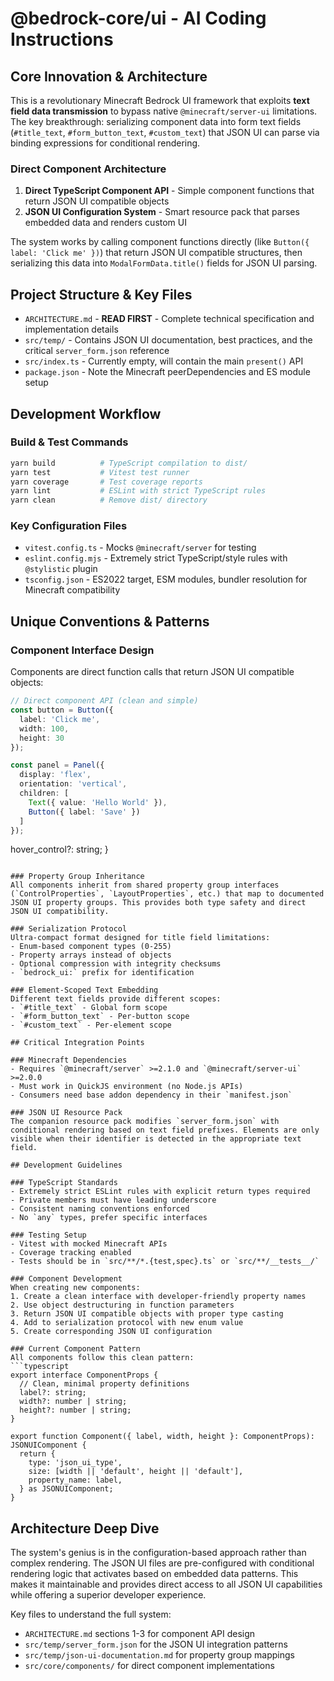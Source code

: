 # @bedrock-core/ui - AI Coding Instructions

## Core Innovation & Architecture

This is a revolutionary Minecraft Bedrock UI framework that exploits **text field data transmission** to bypass native `@minecraft/server-ui` limitations. The key breakthrough: serializing component data into form text fields (`#title_text`, `#form_button_text`, `#custom_text`) that JSON UI can parse via binding expressions for conditional rendering.

### Direct Component Architecture
1. **Direct TypeScript Component API** - Simple component functions that return JSON UI compatible objects
2. **JSON UI Configuration System** - Smart resource pack that parses embedded data and renders custom UI

The system works by calling component functions directly (like `Button({ label: 'Click me' })`) that return JSON UI compatible structures, then serializing this data into `ModalFormData.title()` fields for JSON UI parsing.

## Project Structure & Key Files

- `ARCHITECTURE.md` - **READ FIRST** - Complete technical specification and implementation details
- `src/temp/` - Contains JSON UI documentation, best practices, and the critical `server_form.json` reference
- `src/index.ts` - Currently empty, will contain the main `present()` API
- `package.json` - Note the Minecraft peerDependencies and ES module setup

## Development Workflow

### Build & Test Commands
```bash
yarn build          # TypeScript compilation to dist/
yarn test           # Vitest test runner
yarn coverage       # Test coverage reports
yarn lint           # ESLint with strict TypeScript rules
yarn clean          # Remove dist/ directory
```

### Key Configuration Files
- `vitest.config.ts` - Mocks `@minecraft/server` for testing
- `eslint.config.mjs` - Extremely strict TypeScript/style rules with `@stylistic` plugin
- `tsconfig.json` - ES2022 target, ESM modules, bundler resolution for Minecraft compatibility

## Unique Conventions & Patterns

### Component Interface Design
Components are direct function calls that return JSON UI compatible objects:
```typescript
// Direct component API (clean and simple)
const button = Button({
  label: 'Click me',
  width: 100,
  height: 30
});

const panel = Panel({
  display: 'flex',
  orientation: 'vertical',
  children: [
    Text({ value: 'Hello World' }),
    Button({ label: 'Save' })
  ]
});
```
  hover_control?: string;
}
```

### Property Group Inheritance
All components inherit from shared property group interfaces (`ControlProperties`, `LayoutProperties`, etc.) that map to documented JSON UI property groups. This provides both type safety and direct JSON UI compatibility.

### Serialization Protocol
Ultra-compact format designed for title field limitations:
- Enum-based component types (0-255)
- Property arrays instead of objects
- Optional compression with integrity checksums
- `bedrock_ui:` prefix for identification

### Element-Scoped Text Embedding
Different text fields provide different scopes:
- `#title_text` - Global form scope
- `#form_button_text` - Per-button scope  
- `#custom_text` - Per-element scope

## Critical Integration Points

### Minecraft Dependencies
- Requires `@minecraft/server` >=2.1.0 and `@minecraft/server-ui` >=2.0.0
- Must work in QuickJS environment (no Node.js APIs)
- Consumers need base addon dependency in their `manifest.json`

### JSON UI Resource Pack
The companion resource pack modifies `server_form.json` with conditional rendering based on text field prefixes. Elements are only visible when their identifier is detected in the appropriate text field.

## Development Guidelines

### TypeScript Standards
- Extremely strict ESLint rules with explicit return types required
- Private members must have leading underscore
- Consistent naming conventions enforced
- No `any` types, prefer specific interfaces

### Testing Setup
- Vitest with mocked Minecraft APIs
- Coverage tracking enabled
- Tests should be in `src/**/*.{test,spec}.ts` or `src/**/__tests__/`

### Component Development
When creating new components:
1. Create a clean interface with developer-friendly property names
2. Use object destructuring in function parameters
3. Return JSON UI compatible objects with proper type casting
4. Add to serialization protocol with new enum value
5. Create corresponding JSON UI configuration

### Current Component Pattern
All components follow this clean pattern:
```typescript
export interface ComponentProps {
  // Clean, minimal property definitions
  label?: string;
  width?: number | string;
  height?: number | string;
}

export function Component({ label, width, height }: ComponentProps): JSONUIComponent {
  return {
    type: 'json_ui_type',
    size: [width || 'default', height || 'default'],
    property_name: label,
  } as JSONUIComponent;
}
```

## Architecture Deep Dive

The system's genius is in the configuration-based approach rather than complex rendering. The JSON UI files are pre-configured with conditional rendering logic that activates based on embedded data patterns. This makes it maintainable and provides direct access to all JSON UI capabilities while offering a superior developer experience.

Key files to understand the full system:
- `ARCHITECTURE.md` sections 1-3 for component API design
- `src/temp/server_form.json` for the JSON UI integration patterns
- `src/temp/json-ui-documentation.md` for property group mappings
- `src/core/components/` for direct component implementations

